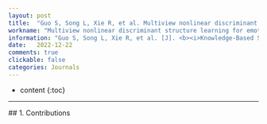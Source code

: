 ```yaml
---
layout: post
title:  "Guo S, Song L, Xie R, et al. Multiview nonlinear discriminant structure learning for emotion recognition[J]. <b><i>Knowledge-Based Systems</b></i>. 2022, 258: 110042. [中科院Q1, CCF-C, IF=8.8]"
workname: "Multiview nonlinear discriminant structure learning for emotion recognition"
information: "Guo S, Song L, Xie R, et al. [J]. <b><i>Knowledge-Based Systems</b></i>. 2022, 258: 110042. [中科院Q1, CCF-C, IF=8.8]"
date:   2022-12-22
comments: true
clickable: false
categories: Journals
---
```


* content
{:toc}

<hr>
## 1. Contributions
